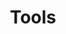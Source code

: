 ---
# Accomplishments widget.
widget: "howto"  # See https://sourcethemes.com/academic/docs/page-builder/
headless: true  # This file represents a page section.
active: true  # Activate this widget? true/false
weight: 2  # Order that this section will appear.
title: "Tools"
subtitle: ""

# Date format
#   Refer to https://sourcethemes.com/academic/docs/customization/#date-format
date_format: "Jan 2006"

# Accomplishments.
#   Add/remove as many `[[item]]` blocks below as you like.
#   `title`, `organization` and `date_start` are the required parameters.
#   Leave other parameters empty if not required.
#   Begin/end multi-line descriptions with 3 quotes `"""`.
item:
smallItem: 
 - title: "Amazon Elastic Container Service for Kubernetes"
   summary: "aws.amazon.com"
   linkText: ""
   linkUrl: "https://aws.amazon.com/eks/"
   openNewWindow: 
   image: "https://res.cloudinary.com/agile-seo/image/fetch/w_62,dpr_1.0,d_blank_am8gzx.png/https%3A%2F%2Flogo.clearbit.com%2Faws.amazon.com%3Fsize%3D250"
 - title: "Google Kubernetes Engine - Reliable, efficient, and secured way to run Kubernetes Clusters"
   summary: "cloud.google.com"
   linkText: ""
   linkUrl: "https://cloud.google.com/kubernetes-engine/"
   openNewWindow: 
   image: "https://res.cloudinary.com/agile-seo/image/fetch/w_62,dpr_1.0,d_blank_am8gzx.png/https%3A%2F%2Flogo.clearbit.com%2Fcloud.google.com%3Fsize%3D250"
 - title: "Azure Kubernetes Service (AKS) - Simplify Kubernetes management, Deployment, and Operations"
   summary: "azure.microsoft.com"
   linkText: ""
   linkUrl: "https://azure.microsoft.com/en-us/services/kubernetes-service/"
   openNewWindow: 
   image: "https://res.cloudinary.com/agile-seo/image/fetch/w_62,dpr_1.0,d_blank_am8gzx.png/https%3A%2F%2Flogo.clearbit.com%2Fazure.microsoft.com%3Fsize%3D250"
 - title: "IBM Cloud Kubernetes Service"
   summary: "ibm.com"
   linkText: ""
   linkUrl: "https://www.ibm.com/cloud/container-service"
   openNewWindow: 
   image: "https://res.cloudinary.com/agile-seo/image/fetch/w_62,dpr_1.0,d_blank_am8gzx.png/https%3A%2F%2Flogo.clearbit.com%2Fibm.com%3Fsize%3D250"
 - title: "Managed Kubernetes as a Service"
   summary: "platform9.com"
   linkText: ""
   linkUrl: "https://platform9.com/managed-kubernetes/"
   openNewWindow: 
   image: "https://res.cloudinary.com/agile-seo/image/fetch/w_62,dpr_1.0,d_blank_am8gzx.png/https%3A%2F%2Flogo.clearbit.com%2Fplatform9.com%3Fsize%3D250"
 - title: "OpenShift: Container Application Platform by Red Hat, Built on Docker and Kubernete"
   summary: "openshift.com"
   linkText: ""
   linkUrl: "https://www.openshift.com/"
   openNewWindow: 
   image: "https://res.cloudinary.com/agile-seo/image/fetch/w_62,dpr_1.0,d_blank_am8gzx.png/https%3A%2F%2Flogo.clearbit.com%2Fopenshift.com%3Fsize%3D250"
 - title: "StackPointCloud - Universal Managed Kubernetes Control Plane"
   summary: "stackpoint.io"
   linkText: ""
   linkUrl: "https://stackpoint.io/"
   openNewWindow: 
   image: "https://res.cloudinary.com/agile-seo/image/fetch/w_62,dpr_1.0,d_blank_am8gzx.png/https%3A%2F%2Flogo.clearbit.com%2Fstackpoint.io%3Fsize%3D250"
 - title: "Rackspace Kubernetes-as-a-Service"
   summary: "rackspace.com"
   linkText: ""
   linkUrl: "https://www.rackspace.com/managed-kubernetes"
   openNewWindow: 
   image: "https://res.cloudinary.com/agile-seo/image/fetch/w_62,dpr_1.0,d_blank_am8gzx.png/https%3A%2F%2Flogo.clearbit.com%2Frackspace.com%3Fsize%3D250"
 - title: "Enterprise-Grade, Container-Native Platform"
   summary: "cloud.oracle.com"
   linkText: ""
   linkUrl: "https://cloud.oracle.com/en_US/containers"
   openNewWindow: 
   image: https://res.cloudinary.com/agile-seo/image/fetch/w_62,dpr_1.0,d_blank_am8gzx.png/https%3A%2F%2Flogo.clearbit.com%2Fcloud.oracle.com%3Fsize%3D250"
---